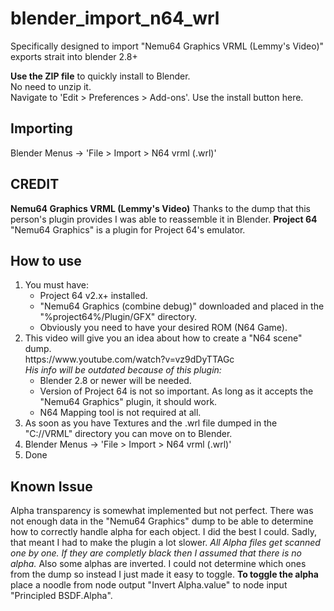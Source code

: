 # blender_import_n64_wrl
<p>Specifically designed to import "Nemu64 Graphics VRML (Lemmy's Video)" exports strait into blender 2.8+
<p><b>Use the ZIP file</b> to quickly install to Blender.
  <br>No need to unzip it.
  <br>Navigate to 'Edit > Preferences > Add-ons'. Use the install button here.

<h2>Importing</h2>
Blender Menus -> 'File > Import > N64 vrml (.wrl)'
<h2>CREDIT</h2>
<b>Nemu64 Graphics VRML (Lemmy's Video)</b>
Thanks to the dump that this person's plugin provides I was able to reassemble it in Blender.
<b>Project 64</b>
"Nemu64 Graphics" is a plugin for Project 64's emulator.

<h2>How to use</h2>
<ol>
  <li>You must have:
    <ul>
      <li>Project 64 v2.x+ installed.<br>
      <li>"Nemu64 Graphics (combine debug)" downloaded and placed in the "%project64%/Plugin/GFX" directory.<br>
      <li>Obviously you need to have your desired ROM (N64 Game).
    </ul>
  <li>This video will give you an idea about how to create a "N64 scene" dump.<br>
    https://www.youtube.com/watch?v=vz9dDyTTAGc<br>
    <i>His info will be outdated because of this plugin:</i>
    <ul>
      <li>Blender 2.8 or newer will be needed.
      <li>Version of Project 64 is not so important. As long as it accepts the "Nemu64 Graphics" plugin, it should work.
      <li>N64 Mapping tool is not required at all.
    </ul>
  <li>As soon as you have Textures and the .wrl file dumped in the "C://VRML" directory you can move on to Blender.
  <li>Blender Menus -> 'File > Import > N64 vrml (.wrl)'
  <li>Done
</ol>

<h2>Known Issue</h2>
Alpha transparency is somewhat implemented but not perfect. There was not enough data in the "Nemu64 Graphics" dump to be able to determine how to correctly handle alpha for each object. I did the best I could. Sadly, that meant I had to make the plugin a lot slower. <i>All Alpha files get scanned one by one. If they are completly black then I assumed that there is no alpha.</i>
Also some alphas are inverted. I could not determine which ones from the dump so instead I just made it easy to toggle. <b>To toggle the alpha</b> place a noodle from node output "Invert Alpha.value" to node input "Principled BSDF.Alpha".
